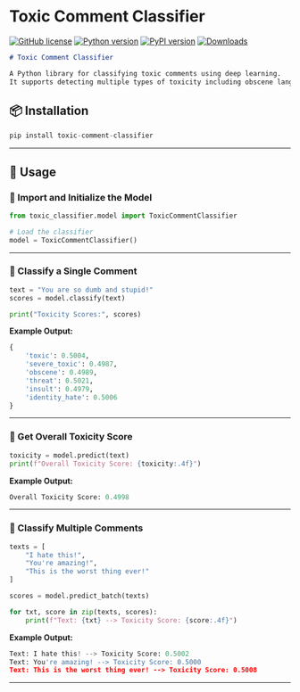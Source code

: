 # Toxic Comment Classifier

[![GitHub license](https://img.shields.io/github/license/irfanalidv/toxic_comment_classifier)](https://github.com/irfanalidv/toxic_comment_classifier/blob/main/LICENSE)
[![Python version](https://img.shields.io/badge/python-3.6%2B-blue.svg)](https://pypi.org/project/toxic-comment-classifier/)
[![PyPI version](https://badge.fury.io/py/toxic-comment-classifier.svg)](https://pypi.org/project/toxic-comment-classifier/)
[![Downloads](https://static.pepy.tech/badge/toxic-comment-classifier)](https://pepy.tech/project/toxic-comment-classifier)


````markdown
# Toxic Comment Classifier

A Python library for classifying toxic comments using deep learning.
It supports detecting multiple types of toxicity including obscene language, threats, and identity hate.


````
## 📦 Installation

```python
pip install toxic-comment-classifier
```
---

## 🚀 Usage

### 🔹 Import and Initialize the Model

```python
from toxic_classifier.model import ToxicCommentClassifier

# Load the classifier
model = ToxicCommentClassifier()
```

---

### 🔹 Classify a Single Comment

```python
text = "You are so dumb and stupid!"
scores = model.classify(text)

print("Toxicity Scores:", scores)
```

**Example Output:**

```python
{
    'toxic': 0.5004,
    'severe_toxic': 0.4987,
    'obscene': 0.4989,
    'threat': 0.5021,
    'insult': 0.4979,
    'identity_hate': 0.5006
}
```

---

### 🔹 Get Overall Toxicity Score

```python
toxicity = model.predict(text)
print(f"Overall Toxicity Score: {toxicity:.4f}")
```

**Example Output:**

```python
Overall Toxicity Score: 0.4998
```

---

### 🔹 Classify Multiple Comments

```python
texts = [
    "I hate this!",
    "You're amazing!",
    "This is the worst thing ever!"
]

scores = model.predict_batch(texts)

for txt, score in zip(texts, scores):
    print(f"Text: {txt} --> Toxicity Score: {score:.4f}")
```

**Example Output:**

```python
Text: I hate this! --> Toxicity Score: 0.5002
Text: You're amazing! --> Toxicity Score: 0.5000
Text: This is the worst thing ever! --> Toxicity Score: 0.5008
```

---

